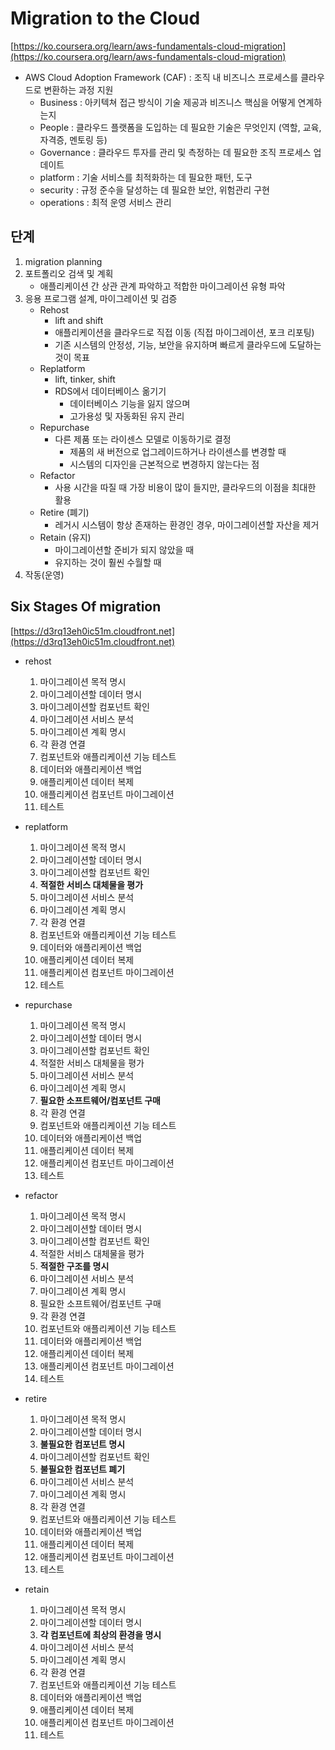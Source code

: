 # Migration to the Cloud

[https://ko.coursera.org/learn/aws-fundamentals-cloud-migration](https://ko.coursera.org/learn/aws-fundamentals-cloud-migration)

- AWS Cloud Adoption Framework (CAF) : 조직 내 비즈니스 프로세스를 클라우드로 변환하는 과정 지원
    - Business : 아키텍쳐 접근 방식이 기술 제공과 비즈니스 핵심을 어떻게 연계하는지
    - People : 클라우드 플랫폼을 도입하는 데 필요한 기술은 무엇인지 (역할, 교육, 자격증, 멘토링 등)
    - Governance : 클라우드 투자를 관리 및 측정하는 데 필요한 조직 프로세스 업데이트
    - platform : 기술 서비스를 최적화하는 데 필요한 패턴, 도구
    - security : 규정 준수을 달성하는 데 필요한 보안, 위험관리 구현
    - operations : 최적 운영 서비스 관리

## 단계
1. migration planning
2. 포트폴리오 검색 및 계획
    - 애플리케이션 간 상관 관계 파악하고 적합한 마이그레이션 유형 파악
3. 응용 프로그램 설계, 마이그레이션 및 검증
    - Rehost 
        - lift and shift
        - 애플리케이션을 클라우드로 직접 이동 (직접 마이그레이션, 포크 리포팅)
        - 기존 시스템의 안정성, 기능, 보안을 유지하며 빠르게 클라우드에 도달하는 것이 목표
    - Replatform
        - lift, tinker, shift
        - RDS에서 데이터베이스 옮기기
            - 데이터베이스 기능을 잃지 않으며
            - 고가용성 및 자동화된 유지 관리
    - Repurchase
        - 다른 제품 또는 라이센스 모델로 이동하기로 결정
            - 제품의 새 버전으로 업그레이드하거나 라이센스를 변경할 때
            - 시스템의 디자인을 근본적으로 변경하지 않는다는 점
    - Refactor
        - 사용 시간을 따질 때 가장 비용이 많이 들지만, 클라우드의 이점을 최대한 활용
    - Retire (폐기)
        - 레거시 시스템이 항상 존재하는 환경인 경우, 마이그레이션할 자산을 제거
    - Retain (유지)
        - 마이그레이션할 준비가 되지 않았을 때
        - 유지하는 것이 훨씬 수월할 때
4. 작동(운영)


## Six Stages Of migration
[https://d3rq13eh0ic51m.cloudfront.net](https://d3rq13eh0ic51m.cloudfront.net)

- rehost
    1. 마이그레이션 목적 명시
    2. 마이그레이션할 데이터 명시
    3. 마이그레이션할 컴포넌트 확인
    4. 마이그레이션 서비스 분석
    5. 마이그레이션 계획 명시
    6. 각 환경 연결
    7. 컴포넌트와 애플리케이션 기능 테스트
    8. 데이터와 애플리케이션 백업
    9. 애플리케이션 데이터 복제
    10. 애플리케이션 컴포넌트 마이그레이션
    11. 테스트

- replatform
    1. 마이그레이션 목적 명시
    2. 마이그레이션할 데이터 명시
    3. 마이그레이션할 컴포넌트 확인
    4. **적절한 서비스 대체물을 평가**
    5. 마이그레이션 서비스 분석
    6. 마이그레이션 계획 명시
    7. 각 환경 연결
    8. 컴포넌트와 애플리케이션 기능 테스트
    9. 데이터와 애플리케이션 백업
    10. 애플리케이션 데이터 복제
    11. 애플리케이션 컴포넌트 마이그레이션
    12. 테스트

- repurchase
    1. 마이그레이션 목적 명시
    2. 마이그레이션할 데이터 명시
    3. 마이그레이션할 컴포넌트 확인
    4. 적절한 서비스 대체물을 평가
    5. 마이그레이션 서비스 분석
    6. 마이그레이션 계획 명시
    7. **필요한 소프트웨어/컴포넌트 구매**
    8. 각 환경 연결
    9. 컴포넌트와 애플리케이션 기능 테스트
    10. 데이터와 애플리케이션 백업
    11. 애플리케이션 데이터 복제
    12. 애플리케이션 컴포넌트 마이그레이션
    13. 테스트

- refactor
    1. 마이그레이션 목적 명시
    2. 마이그레이션할 데이터 명시
    3. 마이그레이션할 컴포넌트 확인
    4. 적절한 서비스 대체물을 평가
    5. **적절한 구조를 명시**
    6. 마이그레이션 서비스 분석
    7. 마이그레이션 계획 명시
    8. 필요한 소프트웨어/컴포넌트 구매
    9. 각 환경 연결
    10. 컴포넌트와 애플리케이션 기능 테스트
    11. 데이터와 애플리케이션 백업
    12. 애플리케이션 데이터 복제
    13. 애플리케이션 컴포넌트 마이그레이션
    14. 테스트

- retire
    1. 마이그레이션 목적 명시
    2. 마이그레이션할 데이터 명시
    3. **불필요한 컴포넌트 명시**
    4. 마이그레이션할 컴포넌트 확인
    5. **불필요한 컴포넌트 폐기**
    6. 마이그레이션 서비스 분석
    7. 마이그레이션 계획 명시
    8. 각 환경 연결
    9. 컴포넌트와 애플리케이션 기능 테스트
    10. 데이터와 애플리케이션 백업
    11. 애플리케이션 데이터 복제
    12. 애플리케이션 컴포넌트 마이그레이션
    13. 테스트

- retain
    1. 마이그레이션 목적 명시
    2. 마이그레이션할 데이터 명시
    3. **각 컴포넌트에 최상의 환경을 명시**
    4. 마이그레이션 서비스 분석
    5. 마이그레이션 계획 명시
    6. 각 환경 연결
    7. 컴포넌트와 애플리케이션 기능 테스트
    8. 데이터와 애플리케이션 백업
    9. 애플리케이션 데이터 복제
    10. 애플리케이션 컴포넌트 마이그레이션
    11. 테스트